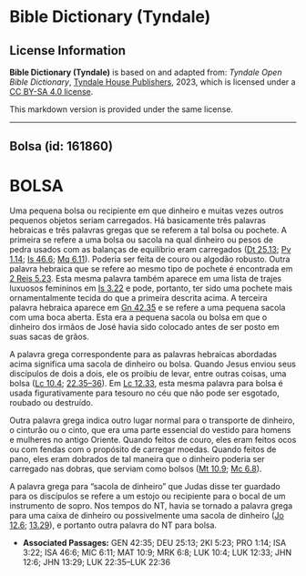 # Bible Dictionary (Tyndale)

## License Information

**Bible Dictionary (Tyndale)** is based on and adapted from: _Tyndale Open Bible Dictionary_, [Tyndale House Publishers](https://tyndaleopenresources.com/), 2023, which is licensed under a [CC BY-SA 4.0 license](https://creativecommons.org/licenses/by-sa/4.0/legalcode.en).

This markdown version is provided under the same license.



--------------------------------

## Bolsa (id: 161860)

BOLSA
=====

Uma pequena bolsa ou recipiente em que dinheiro e muitas vezes outros pequenos objetos seriam carregados. Há basicamente três palavras hebraicas e três palavras gregas que se referem a tal bolsa ou pochete. A primeira se refere a uma bolsa ou sacola na qual dinheiro ou pesos de pedra usados com as balanças de equilíbrio eram carregados ([Dt 25\.13](https://ref.ly/Deut25:13); [Pv 1\.14](https://ref.ly/Prov1:14); [Is 46\.6](https://ref.ly/Isa46:6); [Mq 6\.11](https://ref.ly/Mic6:11)). Poderia ser feita de couro ou algodão robusto. Outra palavra hebraica que se refere ao mesmo tipo de pochete é encontrada em [2 Reis 5\.23](https://ref.ly/2Kgs5:23). Esta mesma palavra também aparece em uma lista de trajes luxuosos femininos em [Is 3\.22](https://ref.ly/Isa3:22) e pode, portanto, ter sido uma pochete mais ornamentalmente tecida do que a primeira descrita acima. A terceira palavra hebraica aparece em [Gn 42\.35](https://ref.ly/Gen42:35) e se refere a uma pequena sacola com uma boca aberta. Esta era a pequena sacola ou bolsa em que o dinheiro dos irmãos de José havia sido colocado antes de ser posto em suas sacas de grãos.

A palavra grega correspondente para as palavras hebraicas abordadas acima significa uma sacola de dinheiro ou bolsa. Quando Jesus enviou seus discípulos de dois a dois, ele os proibiu de levar, entre outras coisas, uma bolsa ([Lc 10\.4](https://ref.ly/Luke10:4); [22\.35–36](https://ref.ly/Luke22:35-Luke22:36)). Em [Lc 12\.33](https://ref.ly/Luke12:33), esta mesma palavra para bolsa é usada figurativamente para tesouro no céu que não pode ser esgotado, roubado ou destruído.

Outra palavra grega indica outro lugar normal para o transporte de dinheiro, o cinturão ou o cinto, que era uma parte essencial do vestido para homens e mulheres no antigo Oriente. Quando feitos de couro, eles eram feitos ocos ou com fendas com o propósito de carregar moedas. Quando feitos de pano, eles eram dobrados de tal maneira que o dinheiro poderia ser carregado nas dobras, que serviam como bolsos ([Mt 10\.9](https://ref.ly/Matt10:9); [Mc 6\.8](https://ref.ly/Mark6:8)).

A palavra grega para “sacola de dinheiro” que Judas disse ter guardado para os discípulos se refere a um estojo ou recipiente para o bocal de um instrumento de sopro. Nos tempos do NT, havia se tornado a palavra grega para uma caixa de dinheiro ou possivelmente uma sacola de dinheiro ([Jo 12\.6](https://ref.ly/John12:6); [13\.29](https://ref.ly/John13:29)), e portanto outra palavra do NT para bolsa.

* **Associated Passages:** GEN 42:35; DEU 25:13; 2KI 5:23; PRO 1:14; ISA 3:22; ISA 46:6; MIC 6:11; MAT 10:9; MRK 6:8; LUK 10:4; LUK 12:33; JHN 12:6; JHN 13:29; LUK 22:35–LUK 22:36

